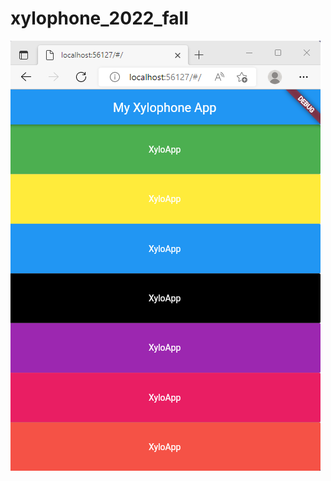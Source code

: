 # xylophone_2022_fall

<img src="https://github.com/abdullahwale/flutter3.0_2022_yt_tutorials/blob/main/xylophone_2022_fall/output/xylophone.png">
